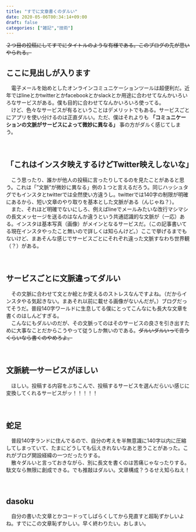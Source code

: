 ```yaml
---
title: "すでに文章書くのダルい"
date: 2020-05-06T00:34:14+09:00
draft: false
categories: ["雑記","技術"]
---
```


~~２つ目の投稿にしてすでにタイトルのような有様である。このブログの先が思いやられる。~~

## ここに見出しが入ります
　電子メールを始めとしたオンラインコミュニケーションツールは超便利だ。近年ではlineとかtwitterとかfacebookとかslackとか用途に合わせてなんかいろいろなサービスがある。僕も目的に合わせてなんかいろいろ使ってる。  
　けど、色々なサービスが有るということはデメリットでもある。サービスごとにアプリを使い分けるのは正直ダルい。ただ、僕はそれよりも **「コミュニケーションの文脈がサービスによって微妙に異なる」** 事の方がダルく感じてしまう。  
<br>
<br>

## 「これはインスタ映えするけどTwitter映えしないな」  
　こう思ったり、誰かが他人の投稿に言ったりしてるのを見たことがあると思う。これは「”文脈”が微妙に異なる」例の１つと言えるだろう。同じハッシュタグでもインスタとtwitterでは全然使い方違うし。twitterでは140字の制限が明確にあるから、短い文章のやり取りを基本とした文脈がある（んじゃね？）。  
　また、それほど明確でないにしろ、例えばlineでメールみたいな改行マシマシの長文メッセージを送るのはなんか違うという共通認識的な文脈が（一応）ある。インスタは基本写真（画像）がメインとなるサービスだ。（この記事書いてる現在インスタやったこと無いので詳しくは知らんけど。）ここで挙げるまでもないけど、まあそんな感じでサービスごとにそれぞれ違った文脈すなわち世界観（？）がある。  
<br>
<br>

## サービスごとに文脈違ってダルい  
　その文脈に合わせて文とか絵とか変えるのストレスなんですよね。（だからインスタやる気起きない。まあそれ以前に載せる画像がないんだが。）ブログだってそうだ。普段140字ワールドに生息してる僕にとってこんなにも長大な文章を書くのはしんどすぎる。  
　こんなにもダルいのだが、その文脈ってのはそのサービスの良さを引き出すために大事なことだからこうやって従うしか無いのである。~~ダルいダルいって言うくらいなら書くのやめろよ。~~  
<br>
<br>

## 文脈統一サービスがほしい  
　ほしい。投稿する内容をぶちこんで、投稿するサービスを選んだらいい感じに変換してくれるサービスがッ！！！！！  
<br>
<br>

## 蛇足  
　普段140字ランドに住んでるので、自分の考えを半無意識に140字以内に圧縮してしまっていて、たまにどうしても伝えきれないなあと思うことがあった。これがブログ開設経緯の一つだったりする。  
　散々ダルいと言っておきながら、別に長文を書くのは苦痛じゃなったりする。駄文なら無限に創成できる。でも推敲はダルい。文章構成？うるせえ知らねえ！  
<br>
<br>

## dasoku
　自分の書いた文章とかコードってしばらくしてから見直すと超恥ずかしいよね。すでにこの文章恥ずかしい。早く終わりたい。おしまい。  
<br>
<br>

